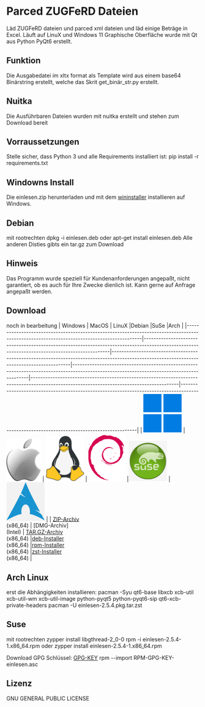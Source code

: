 # Parced ZUGFeRD Dateien
Läd ZUGFeRD dateien und parced xml dateien und läd einige Beträge in Excel. Läuft auf LinuX und Windows 11
Graphische Oberfläche wurde mit Qt aus Python PyQt6 erstellt.

## Funktion
Die Ausgabedatei im xltx format als Template wird aus einem base64 Binärstring erstellt, welche das Skrit get_binär_str.py erstellt.

## Nuitka
Die Ausführbaren Dateien wurden mit nuitka erstellt und stehen zum Download bereit

## Vorraussetzungen
Stelle sicher, dass Python 3 und alle Requirements installiert ist:
pip install -r requirements.txt

## Windowns Install
Die einlesen.zip herunterladen und mit dem [wininstaller](https://github.com/rootloewe/wininstaller) installieren auf Windows.

## Debian
mit rootrechten
dpkg -i einlesen.deb oder
apt-get install einlesen.deb
Alle anderen Disties gibts ein tar.gz zum Download

## Hinweis
Das Programm wurde speziell für Kundenanforderungen angepaßt, nicht garantiert, ob es auch für Ihre Zwecke dienlich ist. 
Kann gerne auf Anfrage angepaßt werden.

## Download
noch in bearbeitung
| Windows                                                                                                                                  | MacOS                                                                                                                                        | LinuX                                                                                                                                     |Debian                                                                                                                                    |SuSe                                                                                                                                      |Arch                                                                                                                                      |
|------------------------------------------------------------------------------------------------------------------------------------------|----------------------------------------------------------------------------------------------------------------------------------------------|-------------------------------------------------------------------------------------------------------------------------------------------|------------------------------------------------------------------------------------------------------------------------------------------|------------------------------------------------------------------------------------------------------------------------------------------|------------------------------------------------------------------------------------------------------------------------------------------|
| <img src="./logos/windows.png" width="100" alt="Windows">                                                                                | <img src="./logos/apple.png" width="90" alt="MacOS">                                                                                         | <img src="./logos/linux.png" width="100" alt="Linux">                                                                                     |<img src="./logos/debian.png" width="100" alt="Linux">                                                                                    |<img src="./logos/suse.png" width="100" alt="Linux">                                                                                      |<img src="./logos/arch.png" width="100" alt="Linux">                                                                                      |
| [ZIP-Archiv](https://github.com/rootloewe/einlesen/releases/download/2.5.4/einlesen.zip)<br>(x86_64)                                     | [DMG-Archiv] <br>(Intel)                                                                                                                     | [TAR.GZ-Archiv](https://github.com/rootloewe/einlesen/releases/download/2.5.4/einlesen.tar.gz)<br>(x86_64)                                |[deb-Installer](https://github.com/rootloewe/einlesen/releases/download/2.5.4/einlesen.deb)<br>(x86_64)                                   |[rpm-Installer](https://github.com/rootloewe/einlesen/releases/download/2.5.4/einlesen-2.5.4-1.x86_64.rpm)<br>(x86_64)                    |[zst-Installer](https://github.com/rootloewe/einlesen/releases/download/2.5.4/einlesen-2.4.5-1-x86_64.pkg.tar.zst)<br>(x86_64)            |


## Arch Linux
erst die Abhängigkeiten installieren:
pacman -Syu qt6-base libxcb xcb-util xcb-util-wm xcb-util-image python-pyqt5 python-pyqt6-sip qt6-xcb-private-headers
pacman -U einlesen-2.5.4.pkg.tar.zst


## Suse
mit rootrechten
zypper install libgthread-2_0-0
rpm -i einlesen-2.5.4-1.x86_64.rpm oder
zypper install einlesen-2.5.4-1.x86_64.rpm

Download GPG Schlüssel: [GPG-KEY](https://github.com/rootloewe/einlesen/blob/master/GPG-KEY/RPM-GPG-KEY-einlesen.asc) 
rpm --import RPM-GPG-KEY-einlesen.asc


## Lizenz
GNU GENERAL PUBLIC LICENSE
